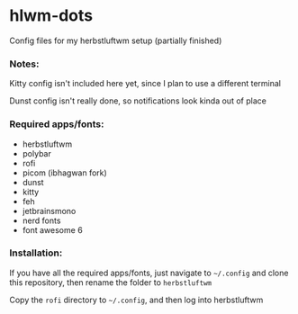 # hlwm-dots
Config files for my herbstluftwm setup (partially finished)

### Notes:

Kitty config isn't included here yet, since I plan to use a different terminal

Dunst config isn't really done, so notifications look kinda out of place

### Required apps/fonts:

- herbstluftwm
- polybar
- rofi
- picom (ibhagwan fork)
- dunst
- kitty
- feh
- jetbrainsmono
- nerd fonts
- font awesome 6

### Installation:

If you have all the required apps/fonts, just navigate to `~/.config` and clone this repository, then rename the folder to `herbstluftwm`

Copy the `rofi` directory to `~/.config`, and then log into herbstluftwm
